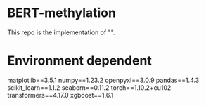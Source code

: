 # BERT-methylation
This repo is the implementation of "".
# Environment dependent
matplotlib==3.5.1
numpy==1.23.2
openpyxl==3.0.9
pandas==1.4.3
scikit_learn==1.1.2
seaborn==0.11.2
torch==1.10.2+cu102
transformers==4.17.0
xgboost==1.6.1
